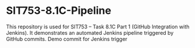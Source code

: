 # SIT753-8.1C-Pipeline
This repository is used for SIT753 – Task 8.1C Part 1 (GitHub Integration with Jenkins).
It demonstrates an automated Jenkins pipeline triggered by GitHub commits.
Demo commit for Jenkins trigger
